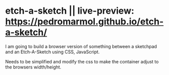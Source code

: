 # etch-a-sketch || live-preview: https://pedromarmol.github.io/etch-a-sketch/

I am going to build a browser version of something between a sketchpad and an Etch-A-Sketch using CSS, JavaScript.

Needs to be simplified and modify the css to make the container adjust to the browsers width/height.

